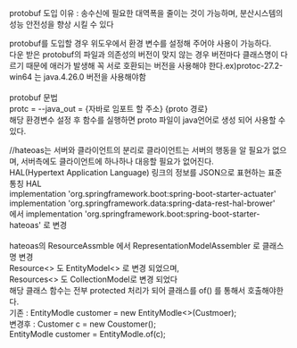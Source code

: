protobuf 도입 이유 : 송수신에 필요한 대역폭을 줄이는 것이 가능하며, 분산시스템의 성능 안전성을 향상 시킬 수 있다<br/>

protobuf를 도입할 경우 위도우에서 환경 변수를 설정해 주어야 사용이 가능하다. </br>
다운 받은 protobuf의 파일과 의존성의 버전이 맞지 않는 경우 버전마다 클래스명이 다르기 때문에 애러가 발생해 꼭 서로 호환되는 버전을 사용해야 한다.ex)protoc-27.2-win64 는 java.4.26.0 버전을 사용해야함</br>
<br/>
 protobuf 문법<br/>
 protc = --java_out = {자바로 임포트 할 주소} {proto 경로}<br/>
해당 환경변수 설정 후 함수를 실행하면 proto 파일이 java언어로 생성 되어 사용할 수 있다.


//hateoas는 서버와 클라이언트의 분리로 클라이언트는 서버의 행동을 알 필요가 없으며, 서버측에도 클라이언트에 하나하나 대응할 필요가 없어진다.<br/>
HAL(Hypertext Application Language) 링크의 정보를 JSON으로 표현하는 표준 통칭 HAL <br/>
	implementation  'org.springframework.boot:spring-boot-starter-actuater'<br/>
	implementation 'org.springframework.data:spring-data-rest-hal-brower'<br/>
 에서 implementation 'org.springframework.boot:spring-boot-starter-hateoas' 로 변경<br/>
 <br/>
hateoas의 ResourceAssmble 에서 RepresentationModelAssembler 로 클래스 명 변경 </br>
Resource<> 도 EntityModel<> 로 변경 되었으며,</br>
Resources<> 도 CollectionModel로 변경 되었다</br>
해당 클래스 함수는 전부 protected 처리가 되어 클래스를 of() 를 통해서 호출해야한다.</br>
기존 : EntityModle<Customer> customer = new EntityModle<>(Custmoer);<br>
변경후 : Customer c = new Coustomer();<br>
 EntityModle<Customer> customer = EntityModle.of(c);
 
